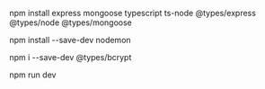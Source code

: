npm install express mongoose typescript ts-node @types/express @types/node @types/mongoose

npm install --save-dev nodemon

npm i --save-dev @types/bcrypt

npm run dev
